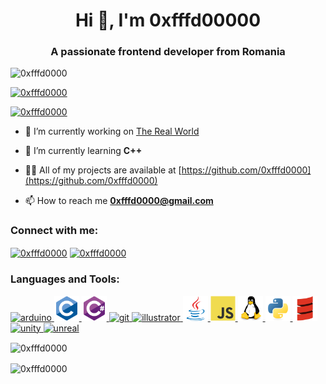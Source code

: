 <h1 align="center">Hi 👋, I'm 0xfffd00000</h1>
<h3 align="center">A passionate frontend developer from Romania</h3>

<p align="left"> <img src="https://komarev.com/ghpvc/?username=0xfffd0000&label=Profile%20views&color=0e75b6&style=flat" alt="0xfffd0000" /> </p>

<p align="left"> <a href="https://github.com/ryo-ma/github-profile-trophy"><img src="https://github-profile-trophy.vercel.app/?username=0xfffd0000" alt="0xfffd0000" /></a> </p>

<p align="left"> <a href="https://twitter.com/0xfffd0000" target="blank"><img src="https://img.shields.io/twitter/follow/0xfffd0000?logo=twitter&style=for-the-badge" alt="0xfffd0000" /></a> </p>

- 🔭 I’m currently working on [The Real World](https://github.com/0xfffd0000/The-Real-World)

- 🌱 I’m currently learning **C++**

- 👨‍💻 All of my projects are available at [https://github.com/0xfffd0000](https://github.com/0xfffd0000)

- 📫 How to reach me **0xfffd0000@gmail.com**

<h3 align="left">Connect with me:</h3>
<p align="left">
<a href="https://twitter.com/0xfffd0000" target="blank"><img align="center" src="https://raw.githubusercontent.com/rahuldkjain/github-profile-readme-generator/master/src/images/icons/Social/twitter.svg" alt="0xfffd0000" height="30" width="40" /></a>
<a href="https://instagram.com/0xfffd0000" target="blank"><img align="center" src="https://raw.githubusercontent.com/rahuldkjain/github-profile-readme-generator/master/src/images/icons/Social/instagram.svg" alt="0xfffd0000" height="30" width="40" /></a>
</p>

<h3 align="left">Languages and Tools:</h3>
<p align="left"> <a href="https://www.arduino.cc/" target="_blank" rel="noreferrer"> <img src="https://cdn.worldvectorlogo.com/logos/arduino-1.svg" alt="arduino" width="40" height="40"/> </a> <a href="https://www.cprogramming.com/" target="_blank" rel="noreferrer"> <img src="https://raw.githubusercontent.com/devicons/devicon/master/icons/c/c-original.svg" alt="c" width="40" height="40"/> </a> <a href="https://www.w3schools.com/cs/" target="_blank" rel="noreferrer"> <img src="https://raw.githubusercontent.com/devicons/devicon/master/icons/csharp/csharp-original.svg" alt="csharp" width="40" height="40"/> </a> <a href="https://git-scm.com/" target="_blank" rel="noreferrer"> <img src="https://www.vectorlogo.zone/logos/git-scm/git-scm-icon.svg" alt="git" width="40" height="40"/> </a> <a href="https://www.adobe.com/in/products/illustrator.html" target="_blank" rel="noreferrer"> <img src="https://www.vectorlogo.zone/logos/adobe_illustrator/adobe_illustrator-icon.svg" alt="illustrator" width="40" height="40"/> </a> <a href="https://www.java.com" target="_blank" rel="noreferrer"> <img src="https://raw.githubusercontent.com/devicons/devicon/master/icons/java/java-original.svg" alt="java" width="40" height="40"/> </a> <a href="https://developer.mozilla.org/en-US/docs/Web/JavaScript" target="_blank" rel="noreferrer"> <img src="https://raw.githubusercontent.com/devicons/devicon/master/icons/javascript/javascript-original.svg" alt="javascript" width="40" height="40"/> </a> <a href="https://www.linux.org/" target="_blank" rel="noreferrer"> <img src="https://raw.githubusercontent.com/devicons/devicon/master/icons/linux/linux-original.svg" alt="linux" width="40" height="40"/> </a> <a href="https://www.python.org" target="_blank" rel="noreferrer"> <img src="https://raw.githubusercontent.com/devicons/devicon/master/icons/python/python-original.svg" alt="python" width="40" height="40"/> </a> <a href="https://www.scala-lang.org" target="_blank" rel="noreferrer"> <img src="https://raw.githubusercontent.com/devicons/devicon/master/icons/scala/scala-original.svg" alt="scala" width="40" height="40"/> </a> <a href="https://unity.com/" target="_blank" rel="noreferrer"> <img src="https://www.vectorlogo.zone/logos/unity3d/unity3d-icon.svg" alt="unity" width="40" height="40"/> </a> <a href="https://unrealengine.com/" target="_blank" rel="noreferrer"> <img src="https://raw.githubusercontent.com/kenangundogan/fontisto/036b7eca71aab1bef8e6a0518f7329f13ed62f6b/icons/svg/brand/unreal-engine.svg" alt="unreal" width="40" height="40"/> </a> </p>

<p><img align="center" src="https://github-readme-stats.vercel.app/api/top-langs?username=0xfffd0000&show_icons=true&locale=en&layout=compact" alt="0xfffd0000" /></p>

<p><img align="center" src="https://github-readme-streak-stats.herokuapp.com/?user=0xfffd0000&" alt="0xfffd0000" /></p>
